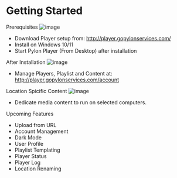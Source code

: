 # Getting Started

Prerequisites
![image](https://user-images.githubusercontent.com/38777872/182845426-bfcdfdd2-a28f-47a7-831a-0b917b083b1c.png)
- Download Player setup from: http://player.gopylonservices.com/
- Install on Windows 10/11
- Start Pylon Player (From Desktop) after installation

After Installation
![image](https://user-images.githubusercontent.com/38777872/182845561-6370a7bc-08aa-4cd4-b418-caa88e9d0cfe.png)
- Manage Players, Playlist and Content at: http://player.gopylonservices.com/account

Location Spicific Content
![image](https://user-images.githubusercontent.com/38777872/183315737-fbd94d71-f33e-4af1-bfe5-ab775eb3e612.png)
- Dedicate media content to run on selected computers.

Upcoming Features
* Upload from URL
* Account Management 
* Dark Mode
* User Profile
* Playlist Templating 
* Player Status
* Player Log
* Location Renaming
